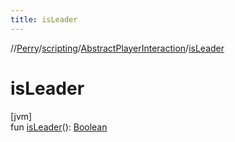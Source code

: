```yaml
---
title: isLeader
---
```

//[Perry](../../../index.html)/[scripting](../index.html)/[AbstractPlayerInteraction](index.html)/[isLeader](is-leader.html)



# isLeader



[jvm]\
fun [isLeader](is-leader.html)(): [Boolean](https://kotlinlang.org/api/latest/jvm/stdlib/kotlin/-boolean/index.html)




